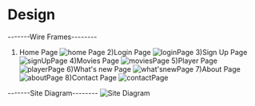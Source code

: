 # Design


-------Wire Frames--------

1) Home Page
![home Page](https://user-images.githubusercontent.com/104831041/207077029-fdf385d9-055a-4f31-92f8-f16a513c3188.jpg)
2)Login Page
![loginPage](https://user-images.githubusercontent.com/104831041/207077085-4af07210-024d-4eb5-b519-3a648a324536.jpg)
3)Sign Up Page
![signUpPage](https://user-images.githubusercontent.com/104831041/207077145-8c7e2aa8-0b39-4a60-81cf-066675e90978.jpg)
4)Movies Page
![moviesPage](https://user-images.githubusercontent.com/104831041/207077211-4635527a-e194-4953-b008-15b391d09858.jpg)
5)Player Page
![playerPage](https://user-images.githubusercontent.com/104831041/207077289-598a2d0e-e4d7-4e83-bbc4-e6c1deb296ef.jpg)
6)What's new Page
![what'snewPage](https://user-images.githubusercontent.com/104831041/207077322-db7bc25c-9078-41a7-822e-1f33cc565797.jpg)
7)About Page
![aboutPage](https://user-images.githubusercontent.com/104831041/207077352-35dc53c4-990f-4c71-9b8b-ec9e9f85be43.jpg)
8)Contact Page
![contactPage](https://user-images.githubusercontent.com/104831041/207077400-9fd85129-e06f-49c1-a7a7-c357a845a1bc.jpg)




-------Site Diagram--------
![Site Diagram](https://user-images.githubusercontent.com/104831041/207003840-2fb54171-ec4c-495f-a43b-94e545d594bc.png)
